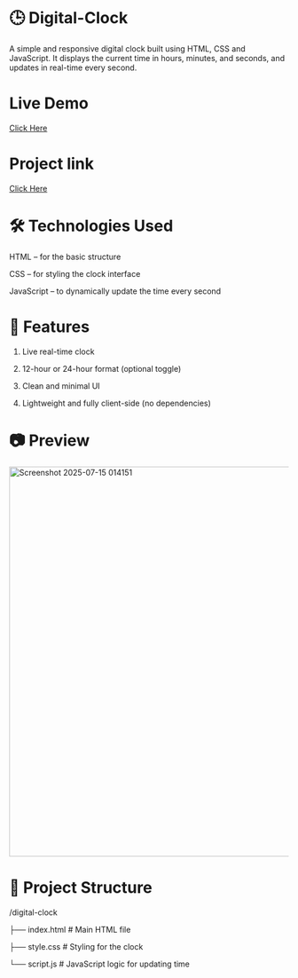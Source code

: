 # 🕒 Digital-Clock
A simple and responsive digital clock built using HTML, CSS and JavaScript. It displays the current time in hours, minutes, and seconds, and updates in real-time every second.

# Live Demo
[Click Here](https://barsha20061001.github.io/Digital-Clock/)

# Project link
[Click Here](https://stackblitz.com/edit/stackblitz-starters-vpyjvxaw?file=clock.js)

# 🛠️ Technologies Used
HTML – for the basic structure

CSS – for styling the clock interface

JavaScript – to dynamically update the time every second

# 🚀 Features
 
1. Live real-time clock

2. 12-hour or 24-hour format (optional toggle)

3. Clean and minimal UI

4. Lightweight and fully client-side (no dependencies)

# 📷 Preview

   <img width="1571" height="703" alt="Screenshot 2025-07-15 014151" src="https://github.com/user-attachments/assets/c12cd33e-d1b4-4fe7-9a1c-932b60b28475" />


#  📂 Project Structure

/digital-clock

├── index.html      # Main HTML file

├── style.css       # Styling for the clock

└── script.js       # JavaScript logic for updating time


